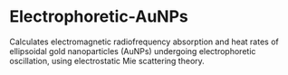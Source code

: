 # Electrophoretic-AuNPs
Calculates electromagnetic radiofrequency absorption and heat rates of ellipsoidal gold nanoparticles (AuNPs) undergoing electrophoretic oscillation, using electrostatic Mie scattering theory.
